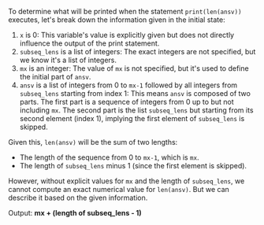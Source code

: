 To determine what will be printed when the statement `print(len(ansv))` executes, let's break down the information given in the initial state:

1. `x` is 0: This variable's value is explicitly given but does not directly influence the output of the print statement.
2. `subseq_lens` is a list of integers: The exact integers are not specified, but we know it's a list of integers.
3. `mx` is an integer: The value of `mx` is not specified, but it's used to define the initial part of `ansv`.
4. `ansv` is a list of integers from 0 to `mx-1` followed by all integers from `subseq_lens` starting from index 1: This means `ansv` is composed of two parts. The first part is a sequence of integers from 0 up to but not including `mx`. The second part is the list `subseq_lens` but starting from its second element (index 1), implying the first element of `subseq_lens` is skipped.

Given this, `len(ansv)` will be the sum of two lengths:
- The length of the sequence from 0 to `mx-1`, which is `mx`.
- The length of `subseq_lens` minus 1 (since the first element is skipped).

However, without explicit values for `mx` and the length of `subseq_lens`, we cannot compute an exact numerical value for `len(ansv)`. But we can describe it based on the given information.

Output: **mx + (length of subseq_lens - 1)**